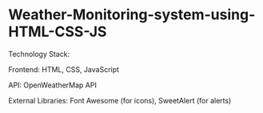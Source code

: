 # Weather-Monitoring-system-using-HTML-CSS-JS

Technology Stack:

Frontend: HTML, CSS, JavaScript

API: OpenWeatherMap API

External Libraries: Font Awesome (for icons), SweetAlert (for alerts)


